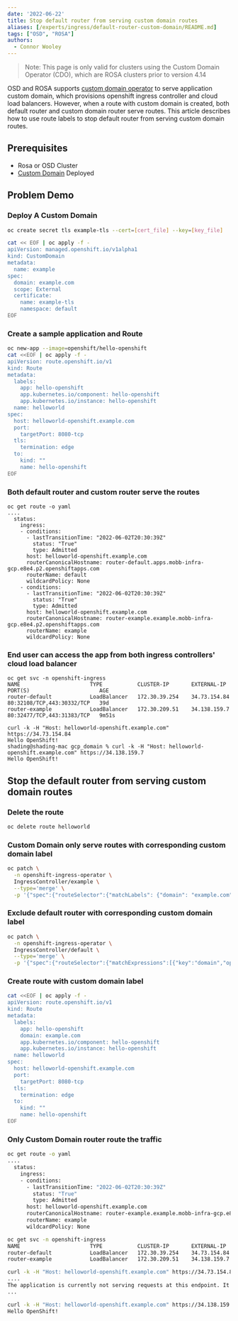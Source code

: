 ```yaml
---
date: '2022-06-22'
title: Stop default router from serving custom domain routes
aliases: [/experts/ingress/default-router-custom-domain/README.md]
tags: ["OSD", "ROSA"]
authors:
  - Connor Wooley
---
```


> Note: This page is only valid for clusters using the Custom Domain Operator (CDO), which are ROSA clusters prior to version 4.14

OSD and ROSA supports [custom domain operator](https://docs.openshift.com/rosa/applications/deployments/osd-config-custom-domains-applications.html) to serve application custom domain, which provisions openshift ingress controller and cloud load balancers. However, when a route with custom domain is created, both default router and custom domain router serve routes. This article describes how to use route labels to stop default router from serving custom domain routes.

## Prerequisites

* Rosa or OSD Cluster
* [Custom Domain](https://docs.openshift.com/rosa/applications/deployments/osd-config-custom-domains-applications.html) Deployed

## Problem Demo

### Deploy A Custom Domain

```bash
oc create secret tls example-tls --cert=[cert_file] --key=[key_file]

cat << EOF | oc apply -f -
apiVersion: managed.openshift.io/v1alpha1
kind: CustomDomain
metadata:
  name: example
spec:
  domain: example.com
  scope: External
  certificate:
    name: example-tls
    namespace: default
EOF
```

### Create a sample application and Route

```bash
oc new-app --image=openshift/hello-openshift
cat <<EOF | oc apply -f -
apiVersion: route.openshift.io/v1
kind: Route
metadata:
  labels:
    app: hello-openshift
    app.kubernetes.io/component: hello-openshift
    app.kubernetes.io/instance: hello-openshift
  name: helloworld
spec:
  host: helloworld-openshift.example.com
  port:
    targetPort: 8080-tcp
  tls:
    termination: edge
  to:
    kind: ""
    name: hello-openshift
EOF
```

### Both default router and custom router serve the routes

```
oc get route -o yaml
....
  status:
    ingress:
    - conditions:
      - lastTransitionTime: "2022-06-02T20:30:39Z"
        status: "True"
        type: Admitted
      host: helloworld-openshift.example.com
      routerCanonicalHostname: router-default.apps.mobb-infra-gcp.e8e4.p2.openshiftapps.com
      routerName: default
      wildcardPolicy: None
    - conditions:
      - lastTransitionTime: "2022-06-02T20:30:39Z"
        status: "True"
        type: Admitted
      host: helloworld-openshift.example.com
      routerCanonicalHostname: router-example.example.mobb-infra-gcp.e8e4.p2.openshiftapps.com
      routerName: example
      wildcardPolicy: None
```

### End user can access the app from both ingress controllers' cloud load balancer

```
oc get svc -n openshift-ingress
NAME                      TYPE           CLUSTER-IP       EXTERNAL-IP    PORT(S)                      AGE
router-default            LoadBalancer   172.30.39.254    34.73.154.84   80:32108/TCP,443:30332/TCP   39d
router-example            LoadBalancer   172.30.209.51    34.138.159.7   80:32477/TCP,443:31383/TCP   9m51s

curl -k -H "Host: helloworld-openshift.example.com" https://34.73.154.84
Hello OpenShift!
shading@shading-mac gcp_domain % curl -k -H "Host: helloworld-openshift.example.com" https://34.138.159.7
Hello OpenShift!
```

## Stop the default router from serving custom domain routes

### Delete the route

```bash
oc delete route helloworld
```

### Custom Domain only serve routes with corresponding custom domain label

```bash
oc patch \
  -n openshift-ingress-operator \
  IngressController/example \
  --type='merge' \
  -p '{"spec":{"routeSelector":{"matchLabels": {"domain": "example.com"}}}}'
```

### Exclude default router with corresponding custom domain label

```bash
oc patch \
  -n openshift-ingress-operator \
  IngressController/default \
  --type='merge' \
  -p '{"spec":{"routeSelector":{"matchExpressions":[{"key":"domain","operator":"NotIn","values":["example.com"]}]}}}'
```

### Create route with custom domain label

```bash
cat <<EOF | oc apply -f -
apiVersion: route.openshift.io/v1
kind: Route
metadata:
  labels:
    app: hello-openshift
    domain: example.com
    app.kubernetes.io/component: hello-openshift
    app.kubernetes.io/instance: hello-openshift
  name: helloworld
spec:
  host: helloworld-openshift.example.com
  port:
    targetPort: 8080-tcp
  tls:
    termination: edge
  to:
    kind: ""
    name: hello-openshift
EOF
```

### Only Custom Domain router route the traffic

```bash
oc get route -o yaml
....
  status:
    ingress:
    - conditions:
      - lastTransitionTime: "2022-06-02T20:30:39Z"
        status: "True"
        type: Admitted
      host: helloworld-openshift.example.com
      routerCanonicalHostname: router-example.example.mobb-infra-gcp.e8e4.p2.openshiftapps.com
      routerName: example
      wildcardPolicy: None

oc get svc -n openshift-ingress
NAME                      TYPE           CLUSTER-IP       EXTERNAL-IP    PORT(S)                      AGE
router-default            LoadBalancer   172.30.39.254    34.73.154.84   80:32108/TCP,443:30332/TCP   39d
router-example            LoadBalancer   172.30.209.51    34.138.159.7   80:32477/TCP,443:31383/TCP   9m51s

curl -k -H "Host: helloworld-openshift.example.com" https://34.73.154.84
....
The application is currently not serving requests at this endpoint. It may not have been started or is still starting.
...

curl -k -H "Host: helloworld-openshift.example.com" https://34.138.159.7
Hello OpenShift!
```
